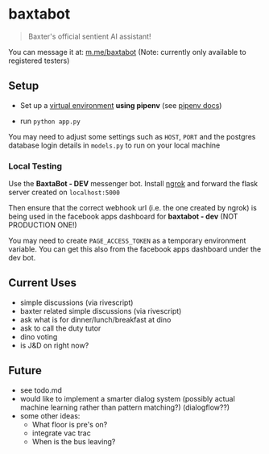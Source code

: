 # baxtabot

> Baxter's official sentient AI assistant!

You can message it at: [m.me/baxtabot](https://m.me/baxtabot) (Note: currently only available to registered testers)

## Setup

- Set up a [virtual environment](https://docs.python-guide.org/dev/virtualenvs/) **using pipenv** (see [pipenv docs](https://docs.pipenv.org/))

- run `python app.py`

You may need to adjust some settings such as `HOST`, `PORT` and the postgres database login details in `models.py` to run on your local machine

### Local Testing

Use the **BaxtaBot - DEV** messenger bot. Install [ngrok](https://ngrok.com/) and forward the flask server created on `localhost:5000`

Then ensure that the correct webhook url (i.e. the one created by ngrok) is being used in the facebook apps dashboard for **baxtabot - dev** (NOT PRODUCTION ONE!)

You may need to create `PAGE_ACCESS_TOKEN` as a temporary environment variable. You can get this also from the facebook apps dashboard under the dev bot.

## Current Uses

- simple discussions (via rivescript)
- baxter related simple discussions (via rivescript)
- ask what is for dinner/lunch/breakfast at dino
- ask to call the duty tutor
- dino voting
- is J&D on right now?

## Future

- see todo.md
- would like to implement a smarter dialog system (possibly actual machine learning rather than pattern matching?) (dialogflow??)
- some other ideas:
	- What floor is pre's on?
	- integrate vac trac
	- When is the bus leaving?
